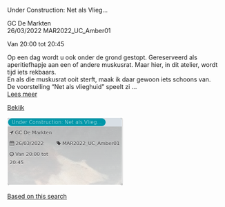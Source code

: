 Under Construction: Net als Vlieg...

GC De Markten  
26/03/2022 MAR2022\_UC\_Amber01  

Van 20:00 tot 20:45

  

Op een dag wordt u ook onder de grond gestopt. Gereserveerd als aperitiefhapje aan een of andere muskusrat. Maar hier, in dit atelier, wordt tijd iets rekbaars.  
En als die muskusrat ooit sterft, maak ik daar gewoon iets schoons van.  
De voorstelling “Net als vlieghuid” speelt zi ...  
[Lees meer](https://tickets.vgc.be/activity/subscribe/MAR2022_UC_Amber01)

[Bekijk](https://tickets.vgc.be/ticketingActivity/subscribe/MAR2022_UC_Amber01)

![](69808.png)

[Based on this search](https://tickets.vgc.be/activity/index?&vrijeplaatsen=1&Age%5B%5D=3%2C5&entity=244)